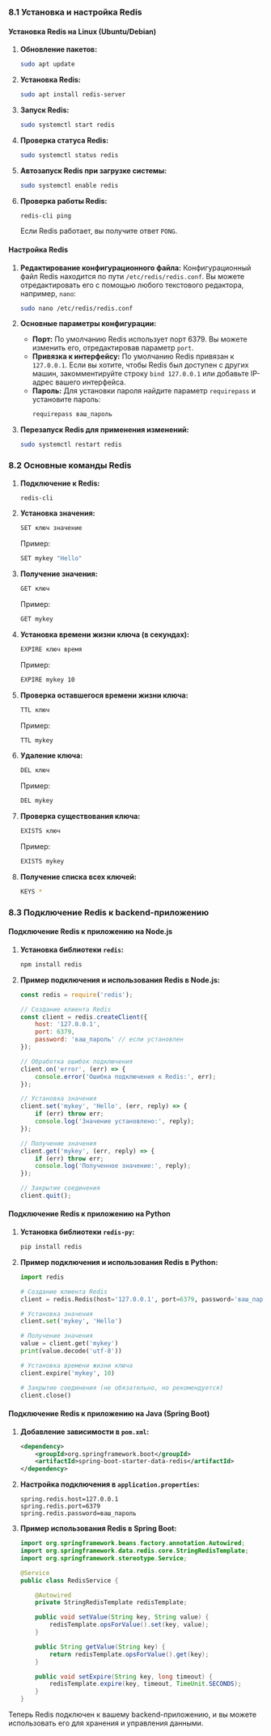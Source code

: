 ### 8.1 Установка и настройка Redis

#### Установка Redis на Linux (Ubuntu/Debian)

1. **Обновление пакетов:**
   ```bash
   sudo apt update
   ```

2. **Установка Redis:**
   ```bash
   sudo apt install redis-server
   ```

3. **Запуск Redis:**
   ```bash
   sudo systemctl start redis
   ```

4. **Проверка статуса Redis:**
   ```bash
   sudo systemctl status redis
   ```

5. **Автозапуск Redis при загрузке системы:**
   ```bash
   sudo systemctl enable redis
   ```

6. **Проверка работы Redis:**
   ```bash
   redis-cli ping
   ```
   Если Redis работает, вы получите ответ `PONG`.

#### Настройка Redis

1. **Редактирование конфигурационного файла:**
   Конфигурационный файл Redis находится по пути `/etc/redis/redis.conf`. Вы можете отредактировать его с помощью любого текстового редактора, например, `nano`:
   ```bash
   sudo nano /etc/redis/redis.conf
   ```

2. **Основные параметры конфигурации:**
   - **Порт:** По умолчанию Redis использует порт 6379. Вы можете изменить его, отредактировав параметр `port`.
   - **Привязка к интерфейсу:** По умолчанию Redis привязан к `127.0.0.1`. Если вы хотите, чтобы Redis был доступен с других машин, закомментируйте строку `bind 127.0.0.1` или добавьте IP-адрес вашего интерфейса.
   - **Пароль:** Для установки пароля найдите параметр `requirepass` и установите пароль:
     ```bash
     requirepass ваш_пароль
     ```

3. **Перезапуск Redis для применения изменений:**
   ```bash
   sudo systemctl restart redis
   ```

### 8.2 Основные команды Redis

1. **Подключение к Redis:**
   ```bash
   redis-cli
   ```

2. **Установка значения:**
   ```bash
   SET ключ значение
   ```
   Пример:
   ```bash
   SET mykey "Hello"
   ```

3. **Получение значения:**
   ```bash
   GET ключ
   ```
   Пример:
   ```bash
   GET mykey
   ```

4. **Установка времени жизни ключа (в секундах):**
   ```bash
   EXPIRE ключ время
   ```
   Пример:
   ```bash
   EXPIRE mykey 10
   ```

5. **Проверка оставшегося времени жизни ключа:**
   ```bash
   TTL ключ
   ```
   Пример:
   ```bash
   TTL mykey
   ```

6. **Удаление ключа:**
   ```bash
   DEL ключ
   ```
   Пример:
   ```bash
   DEL mykey
   ```

7. **Проверка существования ключа:**
   ```bash
   EXISTS ключ
   ```
   Пример:
   ```bash
   EXISTS mykey
   ```

8. **Получение списка всех ключей:**
   ```bash
   KEYS *
   ```

### 8.3 Подключение Redis к backend-приложению

#### Подключение Redis к приложению на Node.js

1. **Установка библиотеки `redis`:**
   ```bash
   npm install redis
   ```

2. **Пример подключения и использования Redis в Node.js:**
   ```javascript
   const redis = require('redis');

   // Создание клиента Redis
   const client = redis.createClient({
       host: '127.0.0.1',
       port: 6379,
       password: 'ваш_пароль' // если установлен
   });

   // Обработка ошибок подключения
   client.on('error', (err) => {
       console.error('Ошибка подключения к Redis:', err);
   });

   // Установка значения
   client.set('mykey', 'Hello', (err, reply) => {
       if (err) throw err;
       console.log('Значение установлено:', reply);
   });

   // Получение значения
   client.get('mykey', (err, reply) => {
       if (err) throw err;
       console.log('Полученное значение:', reply);
   });

   // Закрытие соединения
   client.quit();
   ```

#### Подключение Redis к приложению на Python

1. **Установка библиотеки `redis-py`:**
   ```bash
   pip install redis
   ```

2. **Пример подключения и использования Redis в Python:**
   ```python
   import redis

   # Создание клиента Redis
   client = redis.Redis(host='127.0.0.1', port=6379, password='ваш_пароль')

   # Установка значения
   client.set('mykey', 'Hello')

   # Получение значения
   value = client.get('mykey')
   print(value.decode('utf-8'))

   # Установка времени жизни ключа
   client.expire('mykey', 10)

   # Закрытие соединения (не обязательно, но рекомендуется)
   client.close()
   ```

#### Подключение Redis к приложению на Java (Spring Boot)

1. **Добавление зависимости в `pom.xml`:**
   ```xml
   <dependency>
       <groupId>org.springframework.boot</groupId>
       <artifactId>spring-boot-starter-data-redis</artifactId>
   </dependency>
   ```

2. **Настройка подключения в `application.properties`:**
   ```properties
   spring.redis.host=127.0.0.1
   spring.redis.port=6379
   spring.redis.password=ваш_пароль
   ```

3. **Пример использования Redis в Spring Boot:**
   ```java
   import org.springframework.beans.factory.annotation.Autowired;
   import org.springframework.data.redis.core.StringRedisTemplate;
   import org.springframework.stereotype.Service;

   @Service
   public class RedisService {

       @Autowired
       private StringRedisTemplate redisTemplate;

       public void setValue(String key, String value) {
           redisTemplate.opsForValue().set(key, value);
       }

       public String getValue(String key) {
           return redisTemplate.opsForValue().get(key);
       }

       public void setExpire(String key, long timeout) {
           redisTemplate.expire(key, timeout, TimeUnit.SECONDS);
       }
   }
   ```

Теперь Redis подключен к вашему backend-приложению, и вы можете использовать его для хранения и управления данными.